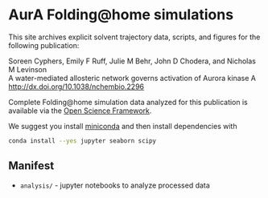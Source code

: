 # AurA Folding@home simulations

This site archives explicit solvent trajectory data, scripts, and figures for the following publication:

Soreen Cyphers, Emily F Ruff, Julie M Behr, John D Chodera, and Nicholas M Levinson\
A water-mediated allosteric network governs activation of Aurora kinase A\
http://dx.doi.org/10.1038/nchembio.2296

Complete Folding@home simulation data analyzed for this publication is available via the [Open Science Framework](https://osf.io/afg8h/).

We suggest you install [miniconda](https://conda.io/miniconda.html) and then install dependencies with
```bash
conda install --yes jupyter seaborn scipy
```

## Manifest

* `analysis/` - jupyter notebooks to analyze processed data
